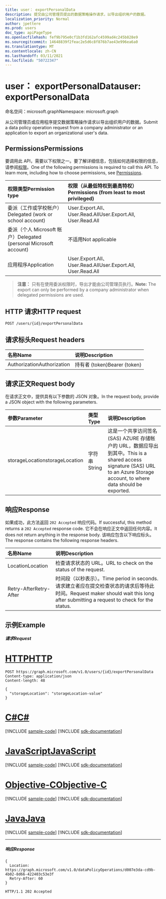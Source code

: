 ```yaml
---
title: user： exportPersonalData
description: 提交由公司管理员提出的数据策略操作请求，以导出组织用户的数据。
localization_priority: Normal
author: jpettere
ms.prod: users
doc_type: apiPageType
ms.openlocfilehash: fef9b795e0cf1b3fd162afc4599ad4c245b828e9
ms.sourcegitcommit: 14648839f2feac2e5d6c8f876b7ae43e996ea6a0
ms.translationtype: MT
ms.contentlocale: zh-CN
ms.lasthandoff: 03/11/2021
ms.locfileid: "50722347"
---
```

# <a name="user-exportpersonaldata"></a><span data-ttu-id="f976a-103">user： exportPersonalData</span><span class="sxs-lookup"><span data-stu-id="f976a-103">user: exportPersonalData</span></span>

<span data-ttu-id="f976a-104">命名空间：microsoft.graph</span><span class="sxs-lookup"><span data-stu-id="f976a-104">Namespace: microsoft.graph</span></span>

<span data-ttu-id="f976a-105">从公司管理员或应用程序提交数据策略操作请求以导出组织用户的数据。</span><span class="sxs-lookup"><span data-stu-id="f976a-105">Submit a data policy operation request from a company administrator or an application to export an organizational user's data.</span></span>

## <a name="permissions"></a><span data-ttu-id="f976a-106">Permissions</span><span class="sxs-lookup"><span data-stu-id="f976a-106">Permissions</span></span>
<span data-ttu-id="f976a-p101">要调用此 API，需要以下权限之一。要了解详细信息，包括如何选择权限的信息，请参阅[权限](/graph/permissions-reference)。</span><span class="sxs-lookup"><span data-stu-id="f976a-p101">One of the following permissions is required to call this API. To learn more, including how to choose permissions, see [Permissions](/graph/permissions-reference).</span></span>

|<span data-ttu-id="f976a-109">权限类型</span><span class="sxs-lookup"><span data-stu-id="f976a-109">Permission type</span></span>      | <span data-ttu-id="f976a-110">权限（从最低特权到最高特权）</span><span class="sxs-lookup"><span data-stu-id="f976a-110">Permissions (from least to most privileged)</span></span>              |
|:--------------------|:---------------------------------------------------------|
|<span data-ttu-id="f976a-111">委派（工作或学校帐户）</span><span class="sxs-lookup"><span data-stu-id="f976a-111">Delegated (work or school account)</span></span> |  <span data-ttu-id="f976a-112">User.Export.All、User.Read.All</span><span class="sxs-lookup"><span data-stu-id="f976a-112">User.Export.All, User.Read.All</span></span>  |
|<span data-ttu-id="f976a-113">委派（个人 Microsoft 帐户）</span><span class="sxs-lookup"><span data-stu-id="f976a-113">Delegated (personal Microsoft account)</span></span> |  <span data-ttu-id="f976a-114">不适用</span><span class="sxs-lookup"><span data-stu-id="f976a-114">Not applicable</span></span>  |
|<span data-ttu-id="f976a-115">应用程序</span><span class="sxs-lookup"><span data-stu-id="f976a-115">Application</span></span> | <span data-ttu-id="f976a-116">User.Export.All、User.Read.All</span><span class="sxs-lookup"><span data-stu-id="f976a-116">User.Export.All, User.Read.All</span></span> |

><span data-ttu-id="f976a-117">**注意：** 只有在使用委派权限时，导出才能由公司管理员执行。</span><span class="sxs-lookup"><span data-stu-id="f976a-117">**Note:** The export can only be performed by a company administrator when delegated permissions are used.</span></span>

## <a name="http-request"></a><span data-ttu-id="f976a-118">HTTP 请求</span><span class="sxs-lookup"><span data-stu-id="f976a-118">HTTP request</span></span>
<!-- { "blockType": "ignored" } -->
```http
POST /users/{id}/exportPersonalData

```
## <a name="request-headers"></a><span data-ttu-id="f976a-119">请求标头</span><span class="sxs-lookup"><span data-stu-id="f976a-119">Request headers</span></span>
| <span data-ttu-id="f976a-120">名称</span><span class="sxs-lookup"><span data-stu-id="f976a-120">Name</span></span>       | <span data-ttu-id="f976a-121">说明</span><span class="sxs-lookup"><span data-stu-id="f976a-121">Description</span></span>|
|:---------------|:----------|
| <span data-ttu-id="f976a-122">Authorization</span><span class="sxs-lookup"><span data-stu-id="f976a-122">Authorization</span></span>  | <span data-ttu-id="f976a-123">持有者 {token}</span><span class="sxs-lookup"><span data-stu-id="f976a-123">Bearer {token}</span></span>|

## <a name="request-body"></a><span data-ttu-id="f976a-124">请求正文</span><span class="sxs-lookup"><span data-stu-id="f976a-124">Request body</span></span>
<span data-ttu-id="f976a-125">在请求正文中，提供具有以下参数的 JSON 对象。</span><span class="sxs-lookup"><span data-stu-id="f976a-125">In the request body, provide a JSON object with the following parameters.</span></span>

| <span data-ttu-id="f976a-126">参数</span><span class="sxs-lookup"><span data-stu-id="f976a-126">Parameter</span></span>    | <span data-ttu-id="f976a-127">类型</span><span class="sxs-lookup"><span data-stu-id="f976a-127">Type</span></span>   |<span data-ttu-id="f976a-128">说明</span><span class="sxs-lookup"><span data-stu-id="f976a-128">Description</span></span>|
|:---------------|:--------|:----------|
|<span data-ttu-id="f976a-129">storageLocation</span><span class="sxs-lookup"><span data-stu-id="f976a-129">storageLocation</span></span>|<span data-ttu-id="f976a-130">字符串</span><span class="sxs-lookup"><span data-stu-id="f976a-130">String</span></span>|<span data-ttu-id="f976a-131">这是一个共享访问签名 (SAS) AZURE 存储帐户的 URL，数据应导出到其中。</span><span class="sxs-lookup"><span data-stu-id="f976a-131">This is a shared access signature (SAS) URL to an Azure Storage account, to where data should be exported.</span></span>|

## <a name="response"></a><span data-ttu-id="f976a-132">响应</span><span class="sxs-lookup"><span data-stu-id="f976a-132">Response</span></span>
<span data-ttu-id="f976a-133">如果成功，此方法返回 `202 Accepted` 响应代码。</span><span class="sxs-lookup"><span data-stu-id="f976a-133">If successful, this method returns a `202 Accepted` response code.</span></span> <span data-ttu-id="f976a-134">它不会在响应正文中返回任何内容。</span><span class="sxs-lookup"><span data-stu-id="f976a-134">It does not return anything in the response body.</span></span> <span data-ttu-id="f976a-135">该响应包含以下响应标头。</span><span class="sxs-lookup"><span data-stu-id="f976a-135">The response contains the following response headers.</span></span>

| <span data-ttu-id="f976a-136">名称</span><span class="sxs-lookup"><span data-stu-id="f976a-136">Name</span></span>       | <span data-ttu-id="f976a-137">说明</span><span class="sxs-lookup"><span data-stu-id="f976a-137">Description</span></span>|
|:---------------|:----------|
| <span data-ttu-id="f976a-138">Location</span><span class="sxs-lookup"><span data-stu-id="f976a-138">Location</span></span>  | <span data-ttu-id="f976a-139">检查请求状态的 URL。</span><span class="sxs-lookup"><span data-stu-id="f976a-139">URL to check on the status of the request.</span></span> |
| <span data-ttu-id="f976a-140">Retry-After</span><span class="sxs-lookup"><span data-stu-id="f976a-140">Retry-After</span></span>  | <span data-ttu-id="f976a-141">时间段（以秒表示）。</span><span class="sxs-lookup"><span data-stu-id="f976a-141">Time period in seconds.</span></span> <span data-ttu-id="f976a-142">请求建立者应在提交检查状态的请求后等待此时间。</span><span class="sxs-lookup"><span data-stu-id="f976a-142">Request maker should wait this long after submitting a request to check for the status.</span></span> |

## <a name="example"></a><span data-ttu-id="f976a-143">示例</span><span class="sxs-lookup"><span data-stu-id="f976a-143">Example</span></span>
##### <a name="request"></a><span data-ttu-id="f976a-144">请求</span><span class="sxs-lookup"><span data-stu-id="f976a-144">Request</span></span>

# <a name="http"></a>[<span data-ttu-id="f976a-145">HTTP</span><span class="sxs-lookup"><span data-stu-id="f976a-145">HTTP</span></span>](#tab/http)
<!-- {
  "blockType": "request",
  "name": "user_exportpersonaldata"
}-->
```http
POST https://graph.microsoft.com/v1.0/users/{id}/exportPersonalData
Content-type: application/json
Content-length: 48

{
  "storageLocation": "storageLocation-value"
}
```
# <a name="c"></a>[<span data-ttu-id="f976a-146">C#</span><span class="sxs-lookup"><span data-stu-id="f976a-146">C#</span></span>](#tab/csharp)
[!INCLUDE [sample-code](../includes/snippets/csharp/user-exportpersonaldata-csharp-snippets.md)]
[!INCLUDE [sdk-documentation](../includes/snippets/snippets-sdk-documentation-link.md)]

# <a name="javascript"></a>[<span data-ttu-id="f976a-147">JavaScript</span><span class="sxs-lookup"><span data-stu-id="f976a-147">JavaScript</span></span>](#tab/javascript)
[!INCLUDE [sample-code](../includes/snippets/javascript/user-exportpersonaldata-javascript-snippets.md)]
[!INCLUDE [sdk-documentation](../includes/snippets/snippets-sdk-documentation-link.md)]

# <a name="objective-c"></a>[<span data-ttu-id="f976a-148">Objective-C</span><span class="sxs-lookup"><span data-stu-id="f976a-148">Objective-C</span></span>](#tab/objc)
[!INCLUDE [sample-code](../includes/snippets/objc/user-exportpersonaldata-objc-snippets.md)]
[!INCLUDE [sdk-documentation](../includes/snippets/snippets-sdk-documentation-link.md)]

# <a name="java"></a>[<span data-ttu-id="f976a-149">Java</span><span class="sxs-lookup"><span data-stu-id="f976a-149">Java</span></span>](#tab/java)
[!INCLUDE [sample-code](../includes/snippets/java/user-exportpersonaldata-java-snippets.md)]
[!INCLUDE [sdk-documentation](../includes/snippets/snippets-sdk-documentation-link.md)]

---

##### <a name="response"></a><span data-ttu-id="f976a-150">响应</span><span class="sxs-lookup"><span data-stu-id="f976a-150">Response</span></span>

```http
{
  Location: https://graph.microsoft.com/v1.0/dataPolicyOperations/d007e3da-cd9b-4b02-8d66-422403c53e3f
  Retry-After: 60
}
```
<!-- {
  "blockType": "response",
  "truncated": true,
  "@odata.type": "microsoft.graph.none"
} -->
```http
HTTP/1.1 202 Accepted
```


<!-- uuid: 8fcb5dbc-d5aa-4681-8e31-b001d5168d79
2015-10-25 14:57:30 UTC -->
<!-- {
  "type": "#page.annotation",
  "description": "user: exportPersonalData",
  "keywords": "",
  "section": "documentation",
  "tocPath": "",
  "suppressions": [
  ]
}-->

